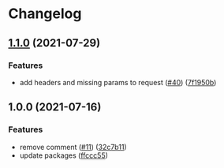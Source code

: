 # Changelog

## [1.1.0](https://www.github.com/netlify/local-functions-proxy/compare/local-functions-proxy-win32-x64-v1.0.0...local-functions-proxy-win32-x64-v1.1.0) (2021-07-29)


### Features

* add headers and missing params to request ([#40](https://www.github.com/netlify/local-functions-proxy/issues/40)) ([7f1950b](https://www.github.com/netlify/local-functions-proxy/commit/7f1950b3fcb8a52cbc00368c16bd8a82819a55a8))

## 1.0.0 (2021-07-16)


### Features

* remove comment ([#11](https://www.github.com/netlify/local-functions-proxy/issues/11)) ([32c7b11](https://www.github.com/netlify/local-functions-proxy/commit/32c7b113735e1a60cc0eaebc6043125b340640c7))
* update packages ([ffccc55](https://www.github.com/netlify/local-functions-proxy/commit/ffccc555809f30eb151b3db5e719b11190d57bb9))
